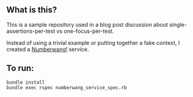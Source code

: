 ## What is this? ##
This is a sample repository used in a blog post discussion about single-assertions-per-test vs one-focus-per-test.

Instead of using a trivial example or putting together a fake context, I created a [Numberwang!](https://www.youtube.com/watch?v=qjOZtWZ56lc) service.

## To run: ##

    bundle install
    bundle exec rspec numberwang_service_spec.rb
